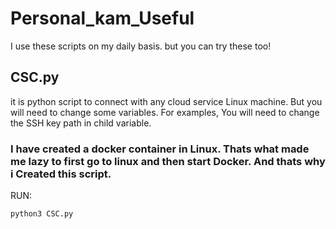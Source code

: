# Personal_kam_Useful
I use these scripts on my daily basis. but you can try these too!

## CSC.py
it is python script to connect with any cloud service Linux machine. But you will need to change some variables. 
For examples, You will need to change the SSH key path in child variable.
### I have created a docker container in Linux. Thats what made me lazy to first go to linux and then start Docker. And thats why i Created this script.


RUN:
```
python3 CSC.py
```
